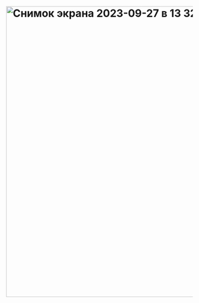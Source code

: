 # <img width="786" alt="Снимок экрана 2023-09-27 в 13 32 04" src="https://github.com/Rama3an/python_gtk/assets/91219700/e2a8390b-d026-4784-b115-2f2084bef2b2">
